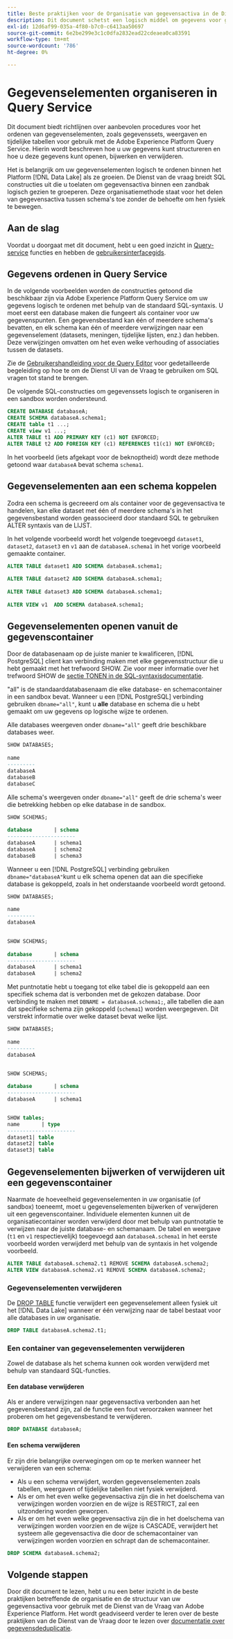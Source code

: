 ```yaml
---
title: Beste praktijken voor de Organisatie van gegevensactiva in de Dienst van de Vraag
description: Dit document schetst een logisch middel om gegevens voor gebruiksgemak met de Dienst van de Vraag te organiseren.
exl-id: 12d6af99-035a-4f80-b7c0-c6413aa50697
source-git-commit: 6e2be299e3c1c0dfa2832ead22cdeaea0ca83591
workflow-type: tm+mt
source-wordcount: '786'
ht-degree: 0%

---
```


# Gegevenselementen organiseren in Query Service

Dit document biedt richtlijnen over aanbevolen procedures voor het ordenen van gegevenselementen, zoals gegevenssets, weergaven en tijdelijke tabellen voor gebruik met de Adobe Experience Platform Query Service. Hierin wordt beschreven hoe u uw gegevens kunt structureren en hoe u deze gegevens kunt openen, bijwerken en verwijderen.

Het is belangrijk om uw gegevenselementen logisch te ordenen binnen het Platform [!DNL Data Lake] als ze groeien. De Dienst van de vraag breidt SQL constructies uit die u toelaten om gegevensactiva binnen een zandbak logisch gezien te groeperen. Deze organisatiemethode staat voor het delen van gegevensactiva tussen schema&#39;s toe zonder de behoefte om hen fysiek te bewegen.

## Aan de slag

Voordat u doorgaat met dit document, hebt u een goed inzicht in [Query-service](../home.md) functies en hebben de [gebruikersinterfacegids](../ui/user-guide.md).

## Gegevens ordenen in Query Service

In de volgende voorbeelden worden de constructies getoond die beschikbaar zijn via Adobe Experience Platform Query Service om uw gegevens logisch te ordenen met behulp van de standaard SQL-syntaxis. U moet eerst een database maken die fungeert als container voor uw gegevenspunten. Een gegevensbestand kan één of meerdere schema&#39;s bevatten, en elk schema kan één of meerdere verwijzingen naar een gegevenselement (datasets, meningen, tijdelijke lijsten, enz.) dan hebben. Deze verwijzingen omvatten om het even welke verhouding of associaties tussen de datasets.

Zie de [Gebruikershandleiding voor de Query Editor](../ui/user-guide.md) voor gedetailleerde begeleiding op hoe te om de Dienst UI van de Vraag te gebruiken om SQL vragen tot stand te brengen.

De volgende SQL-constructies om gegevenssets logisch te organiseren in een sandbox worden ondersteund.

```SQL
CREATE DATABASE databaseA;
CREATE SCHEMA databaseA.schema1;
CREATE table t1 ...;
CREATE view v1 ...;
ALTER TABLE t1 ADD PRIMARY KEY (c1) NOT ENFORCED;
ALTER TABLE t2 ADD FOREIGN KEY (c1) REFERENCES t1(c1) NOT ENFORCED;
```

In het voorbeeld (iets afgekapt voor de beknoptheid) wordt deze methode getoond waar `databaseA` bevat schema `schema1`.

## Gegevenselementen aan een schema koppelen

Zodra een schema is gecreeerd om als container voor de gegevensactiva te handelen, kan elke dataset met één of meerdere schema&#39;s in het gegevensbestand worden geassocieerd door standaard SQL te gebruiken ALTER syntaxis van de LIJST.

In het volgende voorbeeld wordt het volgende toegevoegd `dataset1`, `dataset2`, `dataset3` en `v1` aan de `databaseA.schema1` in het vorige voorbeeld gemaakte container.

```SQL
ALTER TABLE dataset1 ADD SCHEMA databaseA.schema1;
 
ALTER TABLE dataset2 ADD SCHEMA databaseA.schema1;
 
ALTER TABLE dataset3 ADD SCHEMA databaseA.schema1;
 
ALTER VIEW v1  ADD SCHEMA databaseA.schema1;
```

## Gegevenselementen openen vanuit de gegevenscontainer

Door de databasenaam op de juiste manier te kwalificeren, [!DNL PostgreSQL] client kan verbinding maken met elke gegevensstructuur die u hebt gemaakt met het trefwoord SHOW. Zie voor meer informatie over het trefwoord SHOW de [sectie TONEN in de SQL-syntaxisdocumentatie](../sql/syntax.md#show).

&quot;all&quot; is de standaarddatabasenaam die elke database- en schemacontainer in een sandbox bevat. Wanneer u een [!DNL PostgreSQL] verbinding gebruiken `dbname="all"`, kunt u **alle** database en schema die u hebt gemaakt om uw gegevens op logische wijze te ordenen.

Alle databases weergeven onder `dbname="all"` geeft drie beschikbare databases weer.

```sql
SHOW DATABASES;
  
name     
---------
databaseA
databaseB
databaseC
```

Alle schema&#39;s weergeven onder `dbname="all"` geeft de drie schema&#39;s weer die betrekking hebben op elke database in de sandbox.

```SQL
SHOW SCHEMAS;
  
database       | schema
----------------------
databaseA      | schema1
databaseA      | schema2
databaseB      | schema3
```

Wanneer u een [!DNL PostgreSQL] verbinding gebruiken `dbname="databaseA"`kunt u elk schema openen dat aan die specifieke database is gekoppeld, zoals in het onderstaande voorbeeld wordt getoond.

```sql
SHOW DATABASES;
  
name     
---------
databaseA
 

SHOW SCHEMAS;
  
database       | schema
----------------------
databaseA      | schema1
databaseA      | schema2
```

Met puntnotatie hebt u toegang tot elke tabel die is gekoppeld aan een specifiek schema dat is verbonden met de gekozen database. Door verbinding te maken met `DBNAME = databaseA.schema1;`, alle tabellen die aan dat specifieke schema zijn gekoppeld (`schema1`) worden weergegeven. Dit verstrekt informatie over welke dataset bevat welke lijst.

```sql
SHOW DATABASES;
  
name     
---------
databaseA


SHOW SCHEMAS;
  
database       | schema
----------------------
databaseA      | schema1


SHOW tables;
name       | type
----------------------
dataset1| table
dataset2| table
dataset3| table
```

## Gegevenselementen bijwerken of verwijderen uit een gegevenscontainer

Naarmate de hoeveelheid gegevenselementen in uw organisatie (of sandbox) toeneemt, moet u gegevenselementen bijwerken of verwijderen uit een gegevenscontainer. Individuele elementen kunnen uit de organisatiecontainer worden verwijderd door met behulp van puntnotatie te verwijzen naar de juiste database- en schemanaam. De tabel en weergave (`t1` en `v1` respectievelijk) toegevoegd aan `databaseA.schema1` in het eerste voorbeeld worden verwijderd met behulp van de syntaxis in het volgende voorbeeld.

```sql
ALTER TABLE databaseA.schema2.t1 REMOVE SCHEMA databaseA.schema2;
ALTER VIEW databaseA.schema2.v1 REMOVE SCHEMA databaseA.schema2;
```

### Gegevenselementen verwijderen

De [DROP TABLE](../sql/syntax.md#drop-table) functie verwijdert een gegevenselement alleen fysiek uit het [!DNL Data Lake] wanneer er één verwijzing naar de tabel bestaat voor alle databases in uw organisatie.

```sql
DROP TABLE databaseA.schema2.t1;
```

### Een container van gegevenselementen verwijderen

Zowel de database als het schema kunnen ook worden verwijderd met behulp van standaard SQL-functies.

#### Een database verwijderen

Als er andere verwijzingen naar gegevensactiva verbonden aan het gegevensbestand zijn, zal de functie een fout veroorzaken wanneer het proberen om het gegevensbestand te verwijderen.

```sql
DROP DATABASE databaseA;
```

#### Een schema verwijderen

Er zijn drie belangrijke overwegingen om op te merken wanneer het verwijderen van een schema:

- Als u een schema verwijdert, worden gegevenselementen zoals tabellen, weergaven of tijdelijke tabellen niet fysiek verwijderd.
- Als er om het even welke gegevensactiva zijn die in het doelschema van verwijzingen worden voorzien en de wijze is RESTRICT, zal een uitzondering worden geworpen.
- Als er om het even welke gegevensactiva zijn die in het doelschema van verwijzingen worden voorzien en de wijze is CASCADE, verwijdert het systeem alle gegevensactiva die door de schemacontainer van verwijzingen worden voorzien en schrapt dan de schemacontainer.

```sql
DROP SCHEMA databaseA.schema2;
```

## Volgende stappen

Door dit document te lezen, hebt u nu een beter inzicht in de beste praktijken betreffende de organisatie en de structuur van uw gegevensactiva voor gebruik met de Dienst van de Vraag van Adobe Experience Platform. Het wordt geadviseerd verder te leren over de beste praktijken van de Dienst van de Vraag door te lezen over [documentatie over gegevensdeduplicatie](../essential-concepts/deduplication.md).
